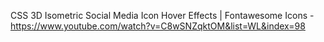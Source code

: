 CSS 3D Isometric Social Media Icon Hover Effects | Fontawesome Icons - https://www.youtube.com/watch?v=C8wSNZqktOM&list=WL&index=98